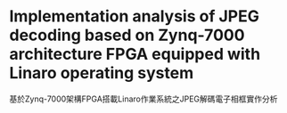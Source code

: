 # Implementation analysis of JPEG decoding based on Zynq-7000 architecture FPGA equipped with Linaro operating system
 基於Zynq-7000架構FPGA搭載Linaro作業系統之JPEG解碼電子相框實作分析
